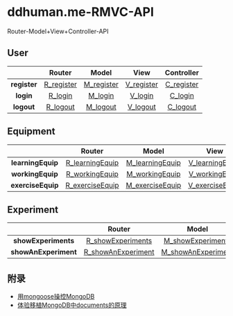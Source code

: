 # ddhuman.me-RMVC-API
Router-Model+View+Controller-API

## **User**

|              |    Router    |    Model     |     View     |  Controller  |
| :----------: | :----------: | :----------: | :----------: | :----------: |
| **register** | [R_register] | [M_register] | [V_register] | [C_register] |
|  **login**   |  [R_login]   |  [M_login]   |  [V_login]   |  [C_login]   |
|  **logout**  |  [R_logout]  |  [M_logout]  |  [V_logout]  |  [C_logout]  |

[R_register]: /chapters/user/register/R_register.md
[M_register]: /chapters/user/register/M_register.md
[V_register]: /chapters/user/register/V_register.md
[C_register]: /chapters/user/register/C_register.md
[R_login]: /chapters/user/login/R_login.md
[M_login]: /chapters/user/login/M_login.md
[V_login]: /chapters/user/login/V_login.md
[C_login]: /chapters/user/login/C_login.md
[R_logout]: /chapters/user/logout/R_logout.md
[M_logout]: /chapters/user/logout/M_logout.md
[V_logout]: /chapters/user/logout/V_logout.md
[C_logout]: /chapters/user/logout/C_logout.md

## **Equipment**

|              |    Router    |    Model     |     View     |  Controller  |
| :----------: | :----------: | :----------: | :----------: | :----------: |
| **learningEquip** | [R_learningEquip] | [M_learningEquip] | [V_learningEquip] | [C_learningEquip] |
| **workingEquip**  | [R_workingEquip]  | [M_workingEquip]  | [V_workingEquip]  | [C_workingEquip]  |
| **exerciseEquip** | [R_exerciseEquip] | [M_exerciseEquip] | [V_exerciseEquip] | [C_exerciseEquip] |

[R_learningEquip]: /chapters/equipment/learningEquip/R_learningEquip.md
[M_learningEquip]: /chapters/equipment/learningEquip/M_learningEquip.md
[V_learningEquip]: /chapters/equipment/learningEquip/V_learningEquip.md
[C_learningEquip]: /chapters/equipment/learningEquip/C_learningEquip.md
[R_workingEquip]: /chapters/equipment/workingEquip/R_workingEquip.md
[M_workingEquip]: /chapters/equipment/workingEquip/M_workingEquip.md
[V_workingEquip]: /chapters/equipment/workingEquip/V_workingEquip.md
[C_workingEquip]: /chapters/equipment/workingEquip/C_workingEquip.md
[R_exerciseEquip]: /chapters/equipment/exerciseEquip/R_exerciseEquip.md
[M_exerciseEquip]: /chapters/equipment/exerciseEquip/M_exerciseEquip.md
[V_exerciseEquip]: /chapters/equipment/exerciseEquip/V_exerciseEquip.md
[C_exerciseEquip]: /chapters/equipment/exerciseEquip/C_exerciseEquip.md

## **Experiment**

|              |    Router    |    Model     |     View     |  Controller  |
| :----------: | :----------: | :----------: | :----------: | :----------: |
|**showExperiments** | [R_showExperiments] | [M_showExperiments] | [V_showExperiments] | [C_showExperiments] |
|**showAnExperiment**|[R_showAnExperiment]|[M_showAnExperiment]|[V_showAnExperiment]|[C_showAnExperiment]|

[R_showExperiments]: /chapters/experiment/showExperiments/R_showExperiments.md
[M_showExperiments]: /chapters/experiment/showExperiments/M_showExperiments.md
[V_showExperiments]: /chapters/experiment/showExperiments/V_showExperiments.md
[C_showExperiments]: /chapters/experiment/showExperiments/C_showExperiments.md
[R_showAnExperiment]: /chapters/experiment/showAnExperiment/R_showAnExperiment.md
[M_showAnExperiment]: /chapters/experiment/showAnExperiment/M_showAnExperiment.md
[V_showAnExperiment]: /chapters/experiment/showAnExperiment/V_showAnExperiment.md
[C_showAnExperiment]: /chapters/experiment/showAnExperiment/C_showAnExperiment.md

## 附录

  - [用mongoose操控MongoDB](/chapters/附录/用mongoose操控MongoDB.md)
  - [体验移植MongoDB中documents的原理](/chapters/附录/体验移植MongoDB中documents的原理.md)

